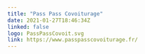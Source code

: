 ```yaml
---
title: "Pass Pass Covoiturage"
date: 2021-01-27T18:46:34Z
linked: false
logo: PassPassCovoit.svg
link: https://www.passpasscovoiturage.fr/
---
```


